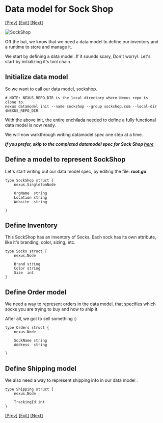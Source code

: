 # Data model for Sock Shop
[[Prev]](Playground-SockShop-Lite.md) [[Exit]](../../README.md)   [[Next]](Playground-SockShop-Relationships-Lite.md)

![SockShop](../images/Playground-4-WriteDatamodel.png)

Off the bat, we know that we need a data model to define our inventory and a runtime to store and manage it.

We start by defining a data model. If it sounds scary, Don't worry!. Let's start by initializing it's tool chain.

## Initialize data model

So we want to call our data model, sockshop.

```
# NOTE: NEXUS_REPO_DIR is the local directory where Nexus repo is clone to.
nexus datamodel init --name sockshop --group sockshop.com --local-dir $NEXUS_REPO_DIR
```

With the above init, the entire enchilada needed to define a fully functional data model is now ready.

We will now walkthrough writing datamodel spec one step at a time.

***If you prefer, skip to the completed datamodel spec for Sock Shop [here](Playground-SockShop-Complete-Datamodel-Lite.md)***

## Define a model to represent SockShop

Let's start writing out our data model spec, by editing the file: ***root.go***

```
type SockShop struct {
	nexus.SingletonNode

	OrgName  string
	Location string
	Website  string

}
```

## Define Inventory

This SockShop has an inventory of Socks. Each sock has its own attribute, like it's branding, color, sizing, etc.

```
type Socks struct {
	nexus.Node

	Brand string
	Color string
	Size  int
}
```

## Define Order model

We need a way to represent orders in the data model, that specifies which socks you are trying to buy and how to ship it. 

After all, we got to sell something :)

```
type Orders struct {
	nexus.Node

	SockName string
	Address  string

}
```

## Define Shipping model

We also need a way to represent shipping info in our data model .

```
type Shipping struct {
	nexus.Node

	TrackingId int
}
```
[[Prev]](Playground-SockShop-Lite.md) [[Exit]](../../README.md)   [[Next]](Playground-SockShop-Relationships-Lite.md)
